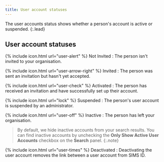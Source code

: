 ```yaml
---
title: User account statuses
---
```


The user accounts status shows whether a person's account is active or suspended.
{:.lead}

## User account statuses

{% include icon.html url="user-alert" %} Not Invited
: The person isn't invited to your organisation.

{% include icon.html url="user-arrow-right" %} Invited
: The person was sent an invitation but hasn't yet accepted.

{% include icon.html url="user-check" %} Activated
: The person has received an invitation and have successfully set up their account.

{% include icon.html url="lock" %} Suspended
: The person's user account is suspended by an administrator.

{% include icon.html url="user-off" %}  Inactive
: The person has left your organisation. 

>By default, we hide inactive accounts from your search results. You can find inactive accounts by unchecking the **Only Show Active User Accounts** checkbox on the **Search** panel.
{:.note}

{% include icon.html url="user-times" %} Deactivated
: Deactivating the user account removes the link between a user account from SIMS ID.